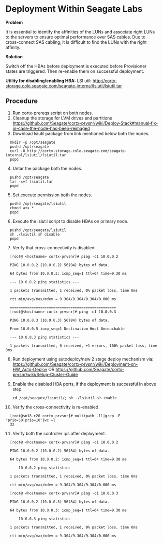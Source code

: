 # Deployment Within Seagate Labs 

**Problem**

It is essential to identify the affinities of the LUNs and associate right LUNs to the servers to ensure optimal performance over SAS cables. Due to cross-connect SAS cabling, it is difficult to find the LUNs with the right affinity. 

**Solution** 

Switch off the HBAs before deployment is executed before Provisioner states are triggered. Then re-enable them on successful deployment. 

 
**Utility for disabling/enabling HBA:** LSI util: http://cortx-storage.colo.seagate.com/seagate-internal/lsiutil/lsiutil.tar 

 
## Procedure 

1. Run cortx-prereqs script on both nodes.
2. Cleanup the storage for LVM drives and partitions https://github.com/Seagate/cortx-prvsnr/wiki/Deploy-Stack#manual-fix-in-case-the-node-has-been-reimaged  
3. Download lsiutil package from link mentioned below both the nodes. 

```
  mkdir -p /opt/seagate 
  pushd /opt/seagate 
  curl -O http://cortx-storage.colo.seagate.com/seagate-internal/lsiutil/lsiutil.tar 
  popd 
```

4. Untar the package both the nodes. 

```
  pushd /opt/seagate 
  tar -xvf lsiutil.tar 
  popd 
```

5. Set execute permission both the nodes. 

```
  pushd /opt/seagate/lsiutil 
  chmod a+x * 
  popd 
```

6. Execute the lsiutil script to disable HBAs on primary node.

```
  pushd /opt/seagate/lsiutil 
  sh ./lsiutil.sh disable 
  popd 
```

7. Verify that cross-connectivity is disabled.

```
  [root@ <hostname> cortx-prvsnr]# ping -c1 10.0.0.2 

  PING 10.0.0.2 (10.0.0.2) 56(84) bytes of data. 

  64 bytes from 10.0.0.2: icmp_seq=1 ttl=64 time=9.30 ms 

  --- 10.0.0.2 ping statistics --- 

  1 packets transmitted, 1 received, 0% packet loss, time 0ms 

  rtt min/avg/max/mdev = 9.304/9.304/9.304/0.000 ms 
 
  ================================================= 
  [root@<hostname> cortx-prvsnr]# ping -c1 10.0.0.3 

  PING 10.0.0.3 (10.0.0.3) 56(84) bytes of data. 

  From 10.0.0.5 icmp_seq=1 Destination Host Unreachable 

  --- 10.0.0.3 ping statistics --- 

  1 packets transmitted, 0 received, +1 errors, 100% packet loss, time 0ms
```

8. Run deployment using autodeploy/new 2 stage deploy mechanism via: https://github.com/Seagate/cortx-prvsnr/wiki/Deployment-on-HW_Auto-Deploy OR https://github.com/Seagate/cortx-prvsnr/wiki/Setup-Cluster-Guide  

9. Enable the disabled HBA ports, if the deployment is successful in above step.
   
   `cd /opt/seagate/lsiutil/; sh ./lsiutil.sh enable`

10. Verify the cross-connectivity is re-enabled.

```
  [root@sm18-r20 cortx-prvsnr]# multipath -ll|grep -E "prio=50|prio=10"|wc –l 
  32 
```

11. Verify both the controller ips after deployment. 

```
  [root@ <hostname> cortx-prvsnr]# ping -c1 10.0.0.2 

  PING 10.0.0.2 (10.0.0.2) 56(84) bytes of data. 

  64 bytes from 10.0.0.2: icmp_seq=1 ttl=64 time=9.30 ms 

  --- 10.0.0.2 ping statistics --- 

  1 packets transmitted, 1 received, 0% packet loss, time 0ms 

  rtt min/avg/max/mdev = 9.304/9.304/9.304/0.000 ms 

  [root@ <hostname> cortx-prvsnr]# ping -c1 10.0.0.3 

  PING 10.0.0.2 (10.0.0.3) 56(84) bytes of data. 

  64 bytes from 10.0.0.3: icmp_seq=1 ttl=64 time=9.30 ms 

  --- 10.0.0.3 ping statistics --- 

  1 packets transmitted, 1 received, 0% packet loss, time 0ms 

  rtt min/avg/max/mdev = 9.304/9.304/9.304/0.000 ms 
